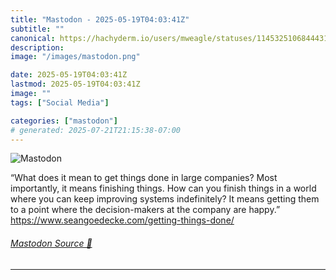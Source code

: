 ```yaml
---
title: "Mastodon - 2025-05-19T04:03:41Z"
subtitle: ""
canonical: https://hachyderm.io/users/mweagle/statuses/114532510684443108
description:
image: "/images/mastodon.png"

date: 2025-05-19T04:03:41Z
lastmod: 2025-05-19T04:03:41Z
image: ""
tags: ["Social Media"]

categories: ["mastodon"]
# generated: 2025-07-21T21:15:38-07:00
---
```

![Mastodon](/images/mastodon.png)

<p>“What does it mean to get things done in large companies? Most importantly, it means finishing things. How can you finish things in a world where you can keep improving systems indefinitely? It means getting them to a point where the decision-makers at the company are happy.”<br /><a href="https://www.seangoedecke.com/getting-things-done/" target="_blank" rel="nofollow noopener noreferrer" translate="no"><span class="invisible">https://www.</span><span class="ellipsis">seangoedecke.com/getting-thing</span><span class="invisible">s-done/</span></a></p>


###### [Mastodon Source 🐘](https://hachyderm.io/@mweagle/114532510684443108)

___
